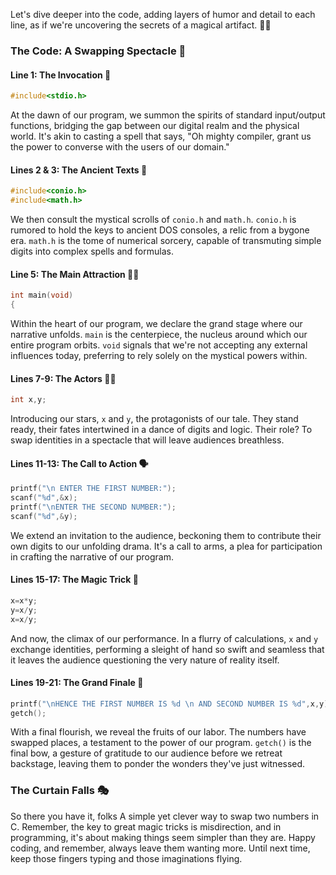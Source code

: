 Let's dive deeper into the code, adding layers of humor and detail to each line, as if we're uncovering the secrets of a magical artifact. 🎩✨

### The Code: A Swapping Spectacle 🎪

#### Line 1: The Invocation 📣

```c
#include<stdio.h>
```

At the dawn of our program, we summon the spirits of standard input/output functions, bridging the gap between our digital realm and the physical world. It's akin to casting a spell that says, "Oh mighty compiler, grant us the power to converse with the users of our domain."

#### Lines 2 & 3: The Ancient Texts 📜

```c
#include<conio.h>
#include<math.h>
```

We then consult the mystical scrolls of `conio.h` and `math.h`. `conio.h` is rumored to hold the keys to ancient DOS consoles, a relic from a bygone era. `math.h` is the tome of numerical sorcery, capable of transmuting simple digits into complex spells and formulas.

#### Line 5: The Main Attraction 💃🕺

```c
int main(void)
{
```

Within the heart of our program, we declare the grand stage where our narrative unfolds. `main` is the centerpiece, the nucleus around which our entire program orbits. `void` signals that we're not accepting any external influences today, preferring to rely solely on the mystical powers within.

#### Lines 7-9: The Actors 🤡👾

```c
int x,y;
```

Introducing our stars, `x` and `y`, the protagonists of our tale. They stand ready, their fates intertwined in a dance of digits and logic. Their role? To swap identities in a spectacle that will leave audiences breathless.

#### Lines 11-13: The Call to Action 🗣️

```c
printf("\n ENTER THE FIRST NUMBER:");
scanf("%d",&x);
printf("\nENTER THE SECOND NUMBER:");
scanf("%d",&y);
```

We extend an invitation to the audience, beckoning them to contribute their own digits to our unfolding drama. It's a call to arms, a plea for participation in crafting the narrative of our program.

#### Lines 15-17: The Magic Trick 🎩

```c
x=x*y;
y=x/y;
x=x/y;
```

And now, the climax of our performance. In a flurry of calculations, `x` and `y` exchange identities, performing a sleight of hand so swift and seamless that it leaves the audience questioning the very nature of reality itself.

#### Lines 19-21: The Grand Finale 🎇

```c
printf("\nHENCE THE FIRST NUMBER IS %d \n AND SECOND NUMBER IS %d",x,y);
getch();
```

With a final flourish, we reveal the fruits of our labor. The numbers have swapped places, a testament to the power of our program. `getch()` is the final bow, a gesture of gratitude to our audience before we retreat backstage, leaving them to ponder the wonders they've just witnessed.

### The Curtain Falls 🎭

So there you have it, folks A simple yet clever way to swap two numbers in C. Remember, the key to great magic tricks is misdirection, and in programming, it's about making things seem simpler than they are. Happy coding, and remember, always leave them wanting more. Until next time, keep those fingers typing and those imaginations flying.

